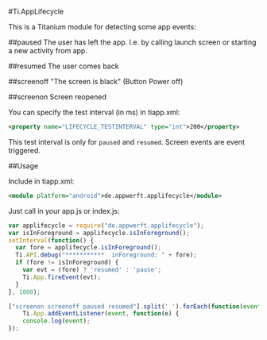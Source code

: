 #Ti.AppLifecycle

This is a Titanium module for detecting some app events:

##paused
The user has left the app. I.e. by calling launch screen or starting a new activity from app.

##resumed
The user comes back

##screenoff
"The screen is black" (Button Power off)

##screenon
Screen reopened


You can specify the test interval (in ms) in tiapp.xml:

```xml
<property name="LIFECYCLE_TESTINTERVAL" type="int">200</property>
```


This test interval is only for `paused` and `resumed`. Screen events are event triggered.

##Usage

Include in tiapp.xml:
```xml
<module platform="android">de.appwerft.applifecycle</module>
```

Just call in your app.js or index.js:

```javascript
var applifecycle = require("de.appwerft.applifecycle");
var isInForeground = applifecycle.isInForeground();
setInterval(function() {
  var fore = applifecycle.isInForeground();
  Ti.API.debug("***********  inForeground: " + fore);
  if (fore != isInForeground) {
    var evt = (fore) ? 'resumed' : 'pause';
    Ti.App.fireEvent(evt);
  }
}, 1000);
```

```javascript
["screenon screenoff paused resumed"].split(' ').forEach(function(event){
    Ti.App.addEventListener(event, function(e) {
    console.log(event);
});
```
